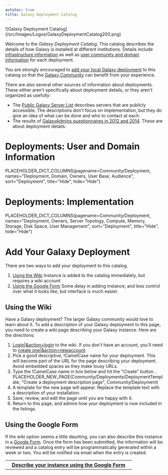 ```yaml
---
autotoc: true
title: Galaxy Deployment Catalog
---
```



<div class='right'></div>

<div class='left'>![Galaxy Deployment Catalog](/src/Images/Logos/GalaxyDeploymentCatalog200.png)</div> 

Welcome to the *Galaxy Deployment Catalog*. This catalog describes the details of how Galaxy is installed at different institutions.  Details include [infrastructure information](#deployments-implementation) as well as [user community and domain information](#deployments-user-and-domain-information) for each deployment.

You are strongly encouraged to [add your local Galaxy deployment](#add-your-galaxy-deployment) to this catalog so that the [Galaxy Community](/src/Community/index.md) can benefit from your experience.

There are also several other sources of information about deployments.  These either aren't specifically about deployment details, or they aren't organized as usefully:

* The [Public Galaxy Server List](/src/PublicGalaxyServers/index.md) describes servers that are publicly accessible.  The descriptions don't focus on implementation, but they do give an idea of what can be done and who to contact at each.
* The results of [GalaxyAdmins questionnaires in 2012 and 2014](/src/Community/GalaxyAdmins/Surveys/index.md).  These are about deployment details.

# Deployments: User and Domain Information

PLACEHOLDER_DICT_COLUMNS(pagename=Community/Deployment, names="Deployment, Domain, Owners, User Base, Audience", sort="Deployment", title="Hide", hide="Hide")

# Deployments: Implementation

PLACEHOLDER_DICT_COLUMNS(pagename=Community/Deployment, names="Deployment, Owners, Server Topology, Compute, Memory, Storage, Disk Space, User Management", sort="Deployment", title="Hide", hide="Hide")

# Add Your Galaxy Deployment

There are two ways to add your deployment to this catalog.

1. [Using the Wiki](#using-the-wiki)
    Instance is added to the catalog immediately, but requires a wiki account 
1. [Using the Google Form](#using-the-google-form)
    Some delay in adding instance, and less control over what it looks like, but interface is much easier.

## Using the Wiki

Have a Galaxy deployment?  The larger Galaxy community would love to learn about it.  To add a description of your Galaxy deployment to this page, you need to create a wiki page describing your Galaxy instance.  Here are the directions:

1. [Login|&action=login](/src/Community/Deployments/index.md) to the wiki. If you don't have an account, you'll need to [create one|&action=newaccount](/src/Community/Deployments/index.md).
1. Pick a good descriptive, !CamelCase name for your deployment.  This will become part of the URL for the page describing your deployment.  Avoid embedded spaces as they make lousy URLs.
1. Type the !CamelCase name in box below and hit the "Create" button.
    . PLACEHOLDER_NEW_PAGE(Community/Deployments/DeploymentTemplate, "Create a deployment description page", Community/Deployment)
1. A template for the new page will appear.  Replace the template text with a description of your installation.
1. Save, review, and edit the page until you are happy with it.
1. Return to this page, and admire how your deployment is now included in the listings.

## Using the Google Form

If the wiki option seems a little daunting, you can also describe this instance in a [Google Form](http://bit.ly/gxydeployform).  Once the form has been submitted, the information will be reviewed and a catalog entry will be programmatically generated within a week or two.  You will be notified via email when the entry is created.

<table>
  <tr>
    <th> &nbsp;&nbsp; <a href='http://bit.ly/gxydeployform'>Describe your instance using the Google Form</a> &nbsp;&nbsp; </th>
  </tr>
</table>

